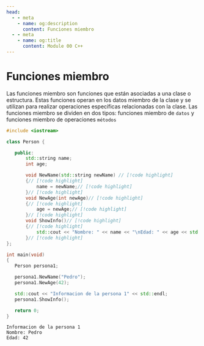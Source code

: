 ```yaml
---
head:
  - - meta
    - name: og:description
      content: Funciones miembro
  - - meta
    - name: og:title
      content: Module 00 C++
---
```

<script setup lang="ts">
import Woaos from '@theme/components/categoria.vue';

</script>

# Funciones miembro

 Las funciones miembro son funciones que están asociadas a una clase o estructura. Estas funciones operan en los datos miembro de la clase y se utilizan para realizar operaciones específicas relacionadas con la clase. Las funciones miembro se dividen en dos tipos: funciones miembro de `datos` y funciones miembro de operaciones `métodos`

 ```cpp
 #include <iostream>

class Person {

	public:
		std::string name;
		int age;

		void NewName(std::string newName) // [!code highlight]
		{// [!code highlight]
			name = newName;// [!code highlight]
		}// [!code highlight]
		void NewAge(int newAge)// [!code highlight]
		{// [!code highlight]
			age = newAge;// [!code highlight]
		}// [!code highlight]
		void ShowInfo()// [!code highlight]
		{// [!code highlight]
			std::cout << "Nombre: " << name << "\nEdad: " << age << std::endl;// [!code highlight]
		}// [!code highlight]
};

int main(void)
{
	Person persona1;

	persona1.NewName("Pedro");
	persona1.NewAge(42);

	std::cout << "Informacion de la persona 1" << std::endl;
	persona1.ShowInfo();

	return 0;
}
 ```
```
Informacion de la persona 1
Nombre: Pedro
Edad: 42
```